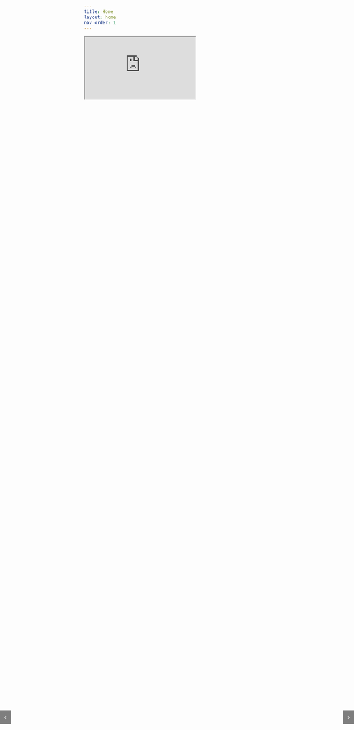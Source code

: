 ```yaml
---
title: Home
layout: home
nav_order: 1
---
```

<!DOCTYPE html>
<html lang="en">
<head>
<meta charset="UTF-8">
<meta name="viewport" content="width=device-width, initial-scale=1.0">
<title>Embedded YouTube Playlist</title>
<style>
    .playlist-container {
        overflow-x: hidden;
        white-space: nowrap;
        position: relative;
        margin-bottom: 20px;
    }

    .playlist-video {
        display: inline-block;
        width: 300px;
        height: 169px;
        margin-right: 10px;
    }

    .scroll-arrow {
        position: absolute;
        top: 50%;
        transform: translateY(-50%);
        background-color: rgba(0, 0, 0, 0.5);
        color: #fff;
        padding: 10px;
        cursor: pointer;
    }

    .scroll-arrow-left {
        left: 0;
    }

    .scroll-arrow-right {
        right: 0;
    }
</style>
</head>
<body>

<div class="playlist-container">
    <!-- Add each video from the playlist here -->
    <iframe class="playlist-video" width="300" height="169" src="https://www.youtube.com/embed/RYxe61jE_J8"></iframe>
    <!-- Add more iframes for each video in the playlist -->
</div>

<div class="scroll-arrow scroll-arrow-left">&lt;</div>
<div class="scroll-arrow scroll-arrow-right">&gt;</div>

<script>
    document.addEventListener("DOMContentLoaded", function() {
        const container = document.querySelector(".playlist-container");
        const videos = document.querySelectorAll(".playlist-video");
        const scrollLeft = document.querySelector(".scroll-arrow-left");
        const scrollRight = document.querySelector(".scroll-arrow-right");

        let currentIndex = 0;

        function updateArrows() {
            scrollLeft.style.display = currentIndex > 0 ? "block" : "none";
            scrollRight.style.display = currentIndex < videos.length - 1 ? "block" : "none";
        }

        function scrollToIndex(index) {
            const videoWidth = videos[0].offsetWidth;
            container.scrollLeft = index * (videoWidth + 10); // Considering margin-right
            currentIndex = index;
            updateArrows();
        }

        scrollLeft.addEventListener("click", function() {
            if (currentIndex > 0) {
                scrollToIndex(currentIndex - 1);
            }
        });

        scrollRight.addEventListener("click", function() {
            if (currentIndex < videos.length - 1) {
                scrollToIndex(currentIndex + 1);
            }
        });

        updateArrows();
    });
</script>

</body>
</html>